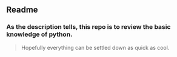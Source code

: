 Readme
------
### As the description tells, this repo is to review the basic knowledge of python.
> Hopefully everything can be settled down as quick as cool.
